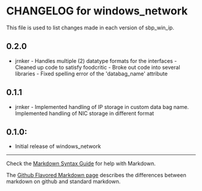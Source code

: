 # CHANGELOG for windows_network

This file is used to list changes made in each version of sbp_win_ip.

0.2.0
-----
- jrnker - Handles multiple (2) datatype formats for the interfaces
		 - Cleaned up code to satisfy foodcritic
		 - Broke out code into several libraries
		 - Fixed spelling error of the 'databag_name' attribute

0.1.1
-----
- jrnker - Implemented handling of IP storage in custom data bag name. 
		   Implemented handling of NIC storage in different format

## 0.1.0:

* Initial release of windows_network

- - -
Check the [Markdown Syntax Guide](http://daringfireball.net/projects/markdown/syntax) for help with Markdown.

The [Github Flavored Markdown page](http://github.github.com/github-flavored-markdown/) describes the differences between markdown on github and standard markdown.
